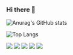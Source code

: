 ### Hi there 👋

<!--
**harrysci/harrysci** is a ✨ _special_ ✨ repository because its `README.md` (this file) appears on your GitHub profile.

Here are some ideas to get you started:

- 🔭 I’m currently working on ...
- 🌱 I’m currently learning ...
- 👯 I’m looking to collaborate on ...
- 🤔 I’m looking for help with ...
- 💬 Ask me about ...
- 📫 How to reach me: ...
- 😄 Pronouns: ...
- ⚡ Fun fact: ...
-->

![Anurag's GitHub stats](https://github-readme-stats.vercel.app/api?username=harrysci&show_icons=true&theme=gruvbox)

![Top Langs](https://github-readme-stats.vercel.app/api/top-langs/?username=6810779s&layout=compact&theme=tokyonight)

<img src="https://img.shields.io/badge/NOTION-ff434f?style={for-the-badge}&logo=appveyor&logoColor=#F7DF1E"/>
<img src="https://img.shields.io/badge/NOTION-ffffff?style={for-the-badge}&logo={#333333}&logoColor=000000"/>
<img src="https://img.shields.io/badge/NOTION-ffffff?style={for-the-badge}&logo=#F7DF1E&logoColor=000000"/>
<img src="https://img.shields.io/badge/NOTION-ffffff?style={for-the-badge}&logo={appveyor}&logoColor=000000"/>
<img src="https://img.shields.io/badge/NOTION-ffffff?style={for-the-badge}&logo=000000&logoColor=000000"/>

